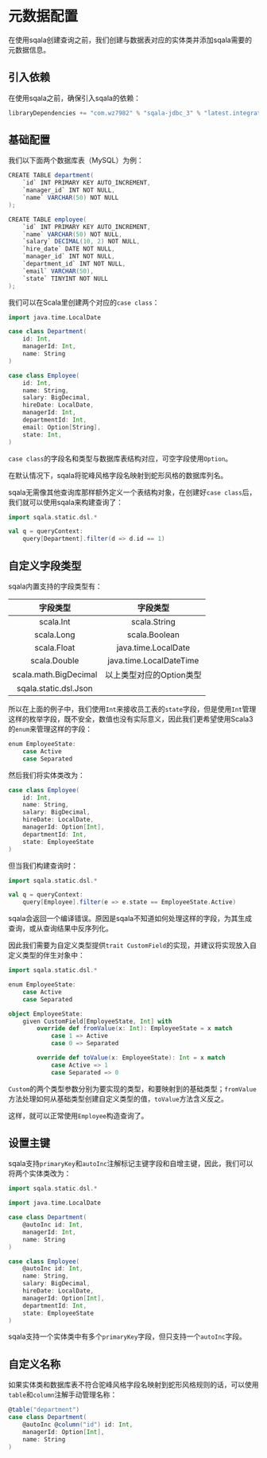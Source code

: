 # 元数据配置

在使用sqala创建查询之前，我们创建与数据表对应的实体类并添加sqala需要的元数据信息。

## 引入依赖

在使用sqala之前，确保引入sqala的依赖：

```scala
libraryDependencies += "com.wz7982" % "sqala-jdbc_3" % "latest.integration"
```

## 基础配置

我们以下面两个数据库表（MySQL）为例：

```scala
CREATE TABLE department(
    `id` INT PRIMARY KEY AUTO_INCREMENT,
    `manager_id` INT NOT NULL,
    `name` VARCHAR(50) NOT NULL
);

CREATE TABLE employee(
    `id` INT PRIMARY KEY AUTO_INCREMENT,
    `name` VARCHAR(50) NOT NULL,
    `salary` DECIMAL(10, 2) NOT NULL,
    `hire_date` DATE NOT NULL,
    `manager_id` INT NOT NULL,
    `department_id` INT NOT NULL,
    `email` VARCHAR(50),
    `state` TINYINT NOT NULL
);
```

我们可以在Scala里创建两个对应的`case class`：

```scala
import java.time.LocalDate

case class Department(
    id: Int,
    managerId: Int,
    name: String
)

case class Employee(
    id: Int,
    name: String,
    salary: BigDecimal,
    hireDate: LocalDate,
    managerId: Int,
    departmentId: Int,
    email: Option[String],
    state: Int,
)
```

`case class`的字段名和类型与数据库表结构对应，可空字段使用`Option`。

在默认情况下，sqala将驼峰风格字段名映射到蛇形风格的数据库列名。

sqala无需像其他查询库那样额外定义一个表结构对象，在创建好`case class`后，我们就可以使用sqala来构建查询了：

```scala
import sqala.static.dsl.*

val q = queryContext:
    query[Department].filter(d => d.id == 1)
```

## 自定义字段类型

sqala内置支持的字段类型有：

|字段类型                |字段类型               |
|:---------------------:|:---------------------:|
|scala.Int              |scala.String           |
|scala.Long             |scala.Boolean          |
|scala.Float            |java.time.LocalDate    |
|scala.Double           |java.time.LocalDateTime|
|scala.math.BigDecimal  |以上类型对应的Option类型 |
|sqala.static.dsl.Json  |                       |

所以在上面的例子中，我们使用`Int`来接收员工表的`state`字段，但是使用`Int`管理这样的枚举字段，既不安全，数值也没有实际意义，因此我们更希望使用Scala3的`enum`来管理这样的字段：

```scala
enum EmployeeState:
    case Active
    case Separated
```

然后我们将实体类改为：

```scala
case class Employee(
    id: Int,
    name: String,
    salary: BigDecimal,
    hireDate: LocalDate,
    managerId: Option[Int],
    departmentId: Int,
    state: EmployeeState
)
```

但当我们构建查询时：

```scala
import sqala.static.dsl.*

val q = queryContext:
    query[Employee].filter(e => e.state == EmployeeState.Active)
```

sqala会返回一个编译错误。原因是sqala不知道如何处理这样的字段，为其生成查询，或从查询结果中反序列化。

因此我们需要为自定义类型提供`trait CustomField`的实现，并建议将实现放入自定义类型的伴生对象中：

```scala
import sqala.static.dsl.*

enum EmployeeState:
    case Active
    case Separated

object EmployeeState:
    given CustomField[EmployeeState, Int] with
        override def fromValue(x: Int): EmployeeState = x match
            case 1 => Active
            case 0 => Separated

        override def toValue(x: EmployeeState): Int = x match
            case Active => 1
            case Separated => 0
```

`Custom`的两个类型参数分别为要实现的类型，和要映射到的基础类型；`fromValue`方法处理如何从基础类型创建自定义类型的值，`toValue`方法含义反之。

这样，就可以正常使用`Employee`构造查询了。

## 设置主键

sqala支持`primaryKey`和`autoInc`注解标记主键字段和自增主键，因此，我们可以将两个实体类改为：

```scala
import sqala.static.dsl.*

import java.time.LocalDate

case class Department(
    @autoInc id: Int,
    managerId: Int,
    name: String
)

case class Employee(
    @autoInc id: Int,
    name: String,
    salary: BigDecimal,
    hireDate: LocalDate,
    managerId: Option[Int],
    departmentId: Int,
    state: EmployeeState
)
```

sqala支持一个实体类中有多个`primaryKey`字段，但只支持一个`autoInc`字段。

## 自定义名称

如果实体类和数据库表不符合驼峰风格字段名映射到蛇形风格规则的话，可以使用`table`和`column`注解手动管理名称：

```scala
@table("department")
case class Department(
    @autoInc @column("id") id: Int,
    managerId: Option[Int],
    name: String
)
```